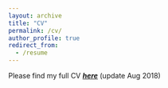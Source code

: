 ```yaml
---
layout: archive
title: "CV"
permalink: /cv/
author_profile: true
redirect_from:
  - /resume
---
```


Please find my full CV __*[here](/files/dcnhan_CV.pdf)*__ (update Aug 2018)

